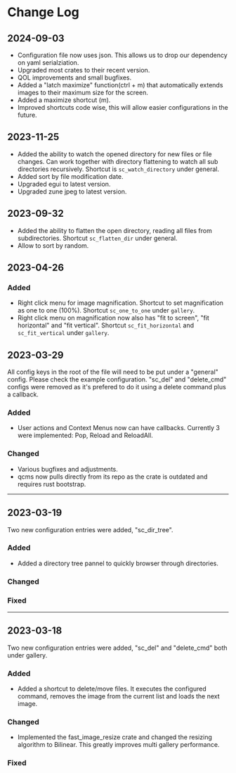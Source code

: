 # Change Log

## 2024-09-03

- Configuration file now uses json. This allows us to drop our dependency on yaml serialziation.
- Upgraded most crates to their recent version.
- QOL improvements and small bugfixes.
- Added a "latch maximize" function(ctrl + m) that automatically extends images to their maximum size for the screen.
- Added a maximize shortcut (m).
- Improved shortcuts code wise, this will allow easier configurations in the future.

## 2023-11-25

- Added the ability to watch the opened directory for new files or file changes. Can work together with directory flattening to watch all sub directories recursively. Shortcut is `sc_watch_directory` under general.
- Added sort by file modification date.
- Upgraded egui to latest version.
- Upgraded zune jpeg to latest version.

## 2023-09-32

- Added the ability to flatten the open directory, reading all files from subdirectories. Shortcut `sc_flatten_dir` under general.
- Allow to sort by random.

## 2023-04-26

### Added

- Right click menu for image magnification. Shortcut to set magnification as one to one (100%). Shortcut `sc_one_to_one`
  under `gallery`.
- Right click menu on magnification now also has "fit to screen", "fit horizontal" and "fit vertical". Shortcut
  `sc_fit_horizontal` and `sc_fit_vertical` under `gallery`.

## 2023-03-29

All config keys in the root of the file will need to be put under a "general" config. Please check the example
configuration.
"sc_del" and "delete_cmd" configs were removed as it's prefered to do it using a delete command plus a callback.

### Added

- User actions and Context Menus now can have callbacks. Currently 3 were implemented: Pop, Reload and ReloadAll.

### Changed

- Various bugfixes and adjustments.
- qcms now pulls directly from its repo as the crate is outdated and requires rust bootstrap.

---

## 2023-03-19

Two new configuration entries were added, "sc_dir_tree".

### Added

- Added a directory tree pannel to quickly browser through directories.

### Changed

### Fixed

---

## 2023-03-18

Two new configuration entries were added, "sc_del" and "delete_cmd" both under gallery.

### Added

- Added a shortcut to delete/move files. It executes the configured command, removes the image from the current list and
  loads the next image.

### Changed

- Implemented the fast_image_resize crate and changed the resizing algorithm to Bilinear. This greatly improves multi
  gallery performance.

### Fixed
